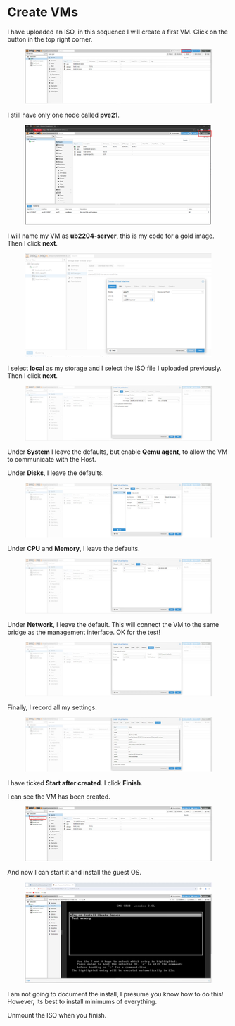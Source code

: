 # Create VMs

I have uploaded an ISO, in this sequence I will create a first VM. Click on the button in the top right corner.

<figure><img src="../../.gitbook/assets/image.png" alt=""><figcaption></figcaption></figure>

I still have only one node called **pve21**.

<figure><img src="../../.gitbook/assets/Screenshot 2025-06-26 111535.png" alt=""><figcaption></figcaption></figure>

I will name my VM as **ub2204-server**, this is my code for a gold image. Then I click **next**.

<figure><img src="../../.gitbook/assets/Screenshot 2025-06-26 113546.png" alt=""><figcaption></figcaption></figure>

I select **local** as my storage and I select the ISO file I uploaded previously. Then I click **next**.

<figure><img src="../../.gitbook/assets/image (2).png" alt=""><figcaption></figcaption></figure>

Under **System** I leave the defaults, but enable **Qemu agent**, to allow the VM to communicate with the Host.

Under **Disks**, I leave the defaults.

<figure><img src="../../.gitbook/assets/image (3).png" alt=""><figcaption></figcaption></figure>

Under **CPU** and **Memory**, I leave the defaults.

<figure><img src="../../.gitbook/assets/image (4).png" alt=""><figcaption></figcaption></figure>

Under **Network**, I leave the default. This will connect the VM to the same bridge as the management interface. OK for the test!

<figure><img src="../../.gitbook/assets/image (5).png" alt=""><figcaption></figcaption></figure>

Finally, I record all my settings.

<figure><img src="../../.gitbook/assets/image (6).png" alt=""><figcaption></figcaption></figure>

I have ticked **Start after created**. I click **Finish**.

I can see the VM has been created.

<figure><img src="../../.gitbook/assets/image (7).png" alt=""><figcaption></figcaption></figure>

And now I can start it and install the guest OS.

<figure><img src="../../.gitbook/assets/image (20).png" alt=""><figcaption></figcaption></figure>

I am not going to document the install, I presume you know how to do this! However, its best to install minimums of everything.

Unmount the ISO when you finish.
